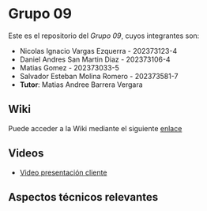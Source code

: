 # Grupo 09

Este es el repositorio del *Grupo 09*, cuyos integrantes son:

* Nicolas Ignacio Vargas Ezquerra - 202373123-4
* Daniel Andres San Martin Diaz - 202373106-4
* Matias Gomez - 202373033-5
* Salvador Esteban Molina Romero - 202373581-7
* **Tutor**: Matias Andree Barrera Vergara

## Wiki

Puede acceder a la Wiki mediante el siguiente [enlace]([https://github.com/dotoya/GRUPO09-2025-PROYINF.wiki.git](https://github.com/dotoya/GRUPO09-2025-PROYINF.wiki.git))

## Videos

* [Video presentación cliente](https://aula.usm.cl/pluginfile.php/7621199/mod_resource/content/2/video1352931478.mp4)

## Aspectos técnicos relevantes

